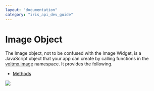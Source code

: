 ```yaml
---
layout: "documentation"
category: "iris_api_dev_guide"
---
```

                            

Image Object
============

The Image object, not to be confused with the Image Widget, is a JavaScript object that your app can create by calling functions in the [voltmx.image](voltmximagenamespace.html) namespace. It provides the following.

*   [Methods](image_methods.html)

![](resources/prettify/onload.png)
